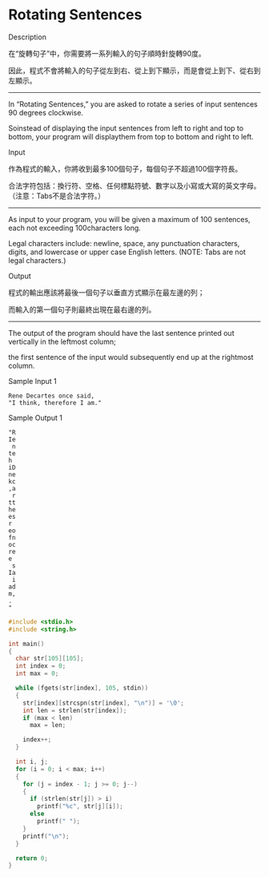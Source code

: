 # Rotating Sentences

Description

在“旋轉句子”中，你需要將一系列輸入的句子順時針旋轉90度。

因此，程式不會將輸入的句子從左到右、從上到下顯示，而是會從上到下、從右到左顯示。

- ------------------------------------------------------------------------------

In “Rotating Sentences,” you are asked to rotate a series of input sentences 90 degrees clockwise.

Soinstead of displaying the input sentences from left to right and top to bottom, your program will displaythem from top to bottom and right to left.

Input

作為程式的輸入，你將收到最多100個句子，每個句子不超過100個字符長。

合法字符包括：換行符、空格、任何標點符號、數字以及小寫或大寫的英文字母。（注意：Tabs不是合法字符。）

- ------------------------------------------------------------------------------

As input to your program, you will be given a maximum of 100 sentences, each not exceeding 100characters long.

Legal characters include: newline, space, any punctuation characters, digits, and lowercase or upper case English letters. (NOTE: Tabs are not legal characters.)

Output

程式的輸出應該將最後一個句子以垂直方式顯示在最左邊的列；

而輸入的第一個句子則最終出現在最右邊的列。

- ------------------------------------------------------------------------------

The output of the program should have the last sentence printed out vertically in the leftmost column;

the first sentence of the input would subsequently end up at the rightmost column.

Sample Input 1

```
Rene Decartes once said,
"I think, therefore I am."

```

Sample Output 1

```
"R
Ie
 n
te
h
iD
ne
kc
,a
 r
tt
he
es
r
eo
fn
oc
re
e
 s
Ia
 i
ad
m,
.
"
```

```c
#include <stdio.h>
#include <string.h>

int main()
{
  char str[105][105];
  int index = 0;
  int max = 0;

  while (fgets(str[index], 105, stdin))
  {
    str[index][strcspn(str[index], "\n")] = '\0';
    int len = strlen(str[index]);
    if (max < len)
      max = len;

    index++;
  }

  int i, j;
  for (i = 0; i < max; i++)
  {
    for (j = index - 1; j >= 0; j--)
    {
      if (strlen(str[j]) > i)
        printf("%c", str[j][i]);
      else
        printf(" ");
    }
    printf("\n");
  }

  return 0;
}

```
